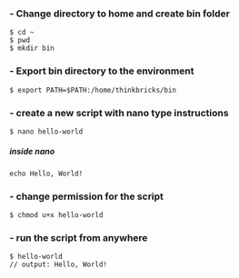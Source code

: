 ### - Change directory to home and create bin folder
```
$ cd ~
$ pwd
$ mkdir bin
```

### - Export bin directory to the environment
```
$ export PATH=$PATH:/home/thinkbricks/bin
```

### - create a new script with nano type instructions
```
$ nano hello-world
```

##### inside nano
```
echo Hello, World!
```

### - change permission for the script
```
$ chmod u+x hello-world
```

### - run the script from anywhere
```
$ hello-world
// output: Hello, World!
```
